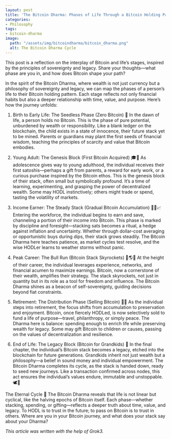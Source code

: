 ```yaml
---
layout: post
title: 'The Bitcoin Dharma: Phases of Life Through a Bitcoin Holding Pattern'
categories:
- Philosophy
tags:
- bitcoin-dharma
image:
  path: "/assets/img/bitcoindharma/bitcoin_dharma.png"
  alt: The Bitcoin Dharma Cycle
---
```

This post is a reflection on the interplay of Bitcoin and life’s stages, inspired by the principles of sovereignty and legacy. Share your thoughts—what phase are you in, and how does Bitcoin shape your path?

In the spirit of the Bitcoin Dharma, where wealth is not just currency but a philosophy of sovereignty and legacy, we can map the phases of a person’s life to their Bitcoin holding pattern. Each stage reflects not only financial habits but also a deeper relationship with time, value, and purpose. Here’s how the journey unfolds:

1. Birth to Early Life: The Seedless Phase (Zero Bitcoin) 👶
In the dawn of life, a person holds no Bitcoin. This is the phase of pure potential, unburdened by wealth or responsibility. Like a blank ledger on the blockchain, the child exists in a state of innocence, their future stack yet to be mined. Parents or guardians may plant the first seeds of financial wisdom, teaching the principles of scarcity and value that Bitcoin embodies.

2. Young Adult: The Genesis Block (First Bitcoin Acquired) 🎓🌱
As adolescence gives way to young adulthood, the individual receives their first satoshis—perhaps a gift from parents, a reward for early work, or a curious purchase inspired by the Bitcoin ethos. This is the genesis block of their stack, often small but symbolically profound. It’s a time of learning, experimenting, and grasping the power of decentralized wealth. Some may HODL instinctively; others might trade or spend, tasting the volatility of markets.

3. Income Earner: The Steady Stack (Gradual Bitcoin Accumulation) 💼🧘📈
Entering the workforce, the individual begins to earn and save, channeling a portion of their income into Bitcoin. This phase is marked by discipline and foresight—stacking sats becomes a ritual, a hedge against inflation and uncertainty. Whether through dollar-cost averaging or opportunistic buys during dips, their stack grows steadily. The Bitcoin Dharma here teaches patience, as market cycles test resolve, and the wise HODLer learns to weather storms without panic.

4. Peak Career: The Bull Run (Bitcoin Stack Skyrockets) 🚀🌎💪
At the height of their career, the individual leverages experience, networks, and financial acumen to maximize earnings. Bitcoin, now a cornerstone of their wealth, amplifies their strategy. The stack skyrockets, not just in quantity but in its role as a tool for freedom and influence. The Bitcoin Dharma shines as a beacon of self-sovereignty, guiding decisions beyond fiat constraints.

5. Retirement: The Distribution Phase (Selling Bitcoin) 🌴🎁
As the individual steps into retirement, the focus shifts from accumulation to preservation and enjoyment. Bitcoin, once fiercely HODLed, is now selectively sold to fund a life of purpose—travel, philanthropy, or simply peace. The Dharma here is balance: spending enough to enrich life while preserving wealth for legacy. Some may gift Bitcoin to children or causes, passing on the values of decentralization and resilience.

6. End of Life: The Legacy Block (Bitcoin for Grandkids) 🧓
In the final chapter, the individual’s Bitcoin stack becomes a legacy, etched into the blockchain for future generations. Grandkids inherit not just wealth but a philosophy—a belief in sound money and individual empowerment. The Bitcoin Dharma completes its cycle, as the stack is handed down, ready to seed new journeys. Like a transaction confirmed across nodes, this act ensures the individual’s values endure, immutable and unstoppable. 🕊️🔗

The Eternal Cycle 🔁
The Bitcoin Dharma reveals that life is not linear but cyclical, like the halving epochs of Bitcoin itself. Each phase—whether stacking, spending, or gifting—reflects a deeper truth about time, value, and legacy. To HODL is to trust in the future; to pass on Bitcoin is to trust in others. Where are you in your Bitcoin journey, and what does your stack say about your Dharma?

*This article was written with the help of Grok3.*